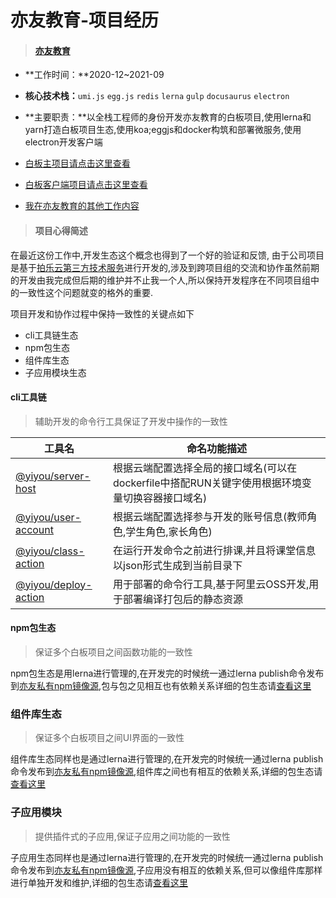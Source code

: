 # 亦友教育-项目经历

> #### [亦友教育](https://yi-you.org/)

- **工作时间：**2020-12~2021-09
- **核心技术栈：**`umi.js` `egg.js` `redis` `lerna` `gulp` `docusaurus` `electron`
- **主要职责：**以全栈工程师的身份开发亦友教育的白板项目,使用lerna和yarn打造白板项目生态,使用koa;eggjs和docker构筑和部署微服务,使用electron开发客户端

- [白板主项目请点击这里查看](http://git.yiyoujiaoyu.com.cn/node-group/yiyou-write-borad/-/blob/master/README.md)
- [白板客户端项目请点击这里查看](http://git.yiyoujiaoyu.com.cn/node-group/yiyou-pano-electron/-/blob/master/README.md)
- [我在亦友教育的其他工作内容](https://yiyou-education.github.io/white-board-docs-website/)

> #### 项目心得简述

在最近这份工作中,开发生态这个概念也得到了一个好的验证和反馈,
由于公司项目是基于[拍乐云第三方技术服务](https://www.pano.video/)进行开发的,涉及到跨项目组的交流和协作虽然前期的开发由我完成但后期的维护并不止我一个人,所以保持开发程序在不同项目组中的一致性这个问题就变的格外的重要.

项目开发和协作过程中保持一致性的关键点如下

- cli工具链生态
- npm包生态
- 组件库生态
- 子应用模块生态

#### cli工具链

> 辅助开发的命令行工具保证了开发中操作的一致性

| 工具名                                                       | 命名功能描述                                                 |
| ------------------------------------------------------------ | ------------------------------------------------------------ |
| [@yiyou/server-host](http://git.yiyoujiaoyu.com.cn/yiyou-basic/server-host) | 根据云端配置选择全局的接口域名(可以在dockerfile中搭配RUN关键字使用根据环境变量切换容器接口域名) |
| [@yiyou/user-account](http://git.yiyoujiaoyu.com.cn/yiyou-basic/user-account) | 根据云端配置选择参与开发的账号信息(教师角色,学生角色,家长角色) |
| [@yiyou/class-action](http://git.yiyoujiaoyu.com.cn/tool-group/class-action) | 在运行开发命令之前进行排课,并且将课堂信息以json形式生成到当前目录下 |
| [@yiyou/deploy-action](http://git.yiyoujiaoyu.com.cn/yiyou-basic/deploy-action) | 用于部署的命令行工具,基于阿里云OSS开发,用于部署编译打包后的静态资源 |

#### npm包生态

> 保证多个白板项目之间函数功能的一致性

npm包生态是用lerna进行管理的,在开发完的时候统一通过lerna publish命令发布到[亦友私有npm镜像源](http://npm.yi-you.org/),包与包之见相互也有依赖关系详细的包生态请[查看这里](http://git.yiyoujiaoyu.com.cn/node-group/yiyou-write-borad/-/tree/master/packages/librarys)

### 组件库生态

> 保证多个白板项目之间UI界面的一致性

组件库生态同样也是通过lerna进行管理的,在开发完的时候统一通过lerna publish命令发布到[亦友私有npm镜像源](http://npm.yi-you.org/),组件库之间也有相互的依赖关系,详细的包生态请[查看这里](http://git.yiyoujiaoyu.com.cn/node-group/yiyou-write-borad/-/tree/master/packages/components)

### 子应用模块

> 提供插件式的子应用,保证子应用之间功能的一致性

子应用生态同样也是通过lerna进行管理的,在开发完的时候统一通过lerna publish命令发布到[亦友私有npm镜像源](http://npm.yi-you.org/),子应用没有相互的依赖关系,但可以像组件库那样进行单独开发和维护,详细的包生态请[查看这里](http://git.yiyoujiaoyu.com.cn/node-group/yiyou-write-borad/-/tree/master/packages/floatlayers)